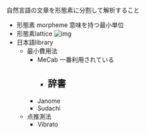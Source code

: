 自然言語の文章を形態素に分割して解析すること
- 形態素 morpheme
    意味を持つ最小単位
- 形態素lattice
    ![img](https://leadinge.co.jp/rd/wp-content/uploads/2021/04/20210412_c-1.png)
- 日本語library
    - 最小費用法
        - MeCab
            一番利用されている
            - 辞書
                - 
        - Janome
        - Sudachi
    - 点推測法
        - Vibrato